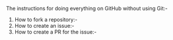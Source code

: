 The instructions for doing everything on GitHub without using Git:-
1. How to fork a repository:-
2. How to create an issue:-
3. How to create a PR for the issue:-
